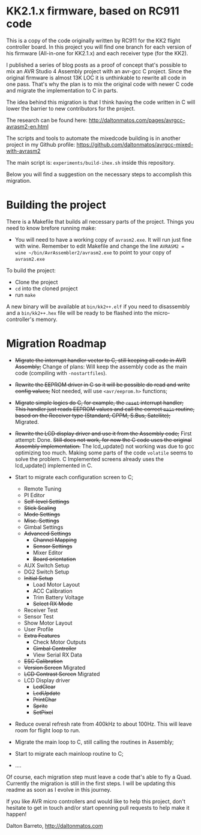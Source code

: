 # KK2.1.x firmware, based on RC911 code

This is a copy of the code originally written by RC911 for the KK2 flight controller board. In this project you will find one branch for each version of his firmware (All-in-one for KK2.1.x) and each receiver type (for the KK2).

I published a series of blog posts as a proof of concept that's possible to mix an AVR Studio 4 Assembly project with an avr-gcc C project. Since the original firmware is almost 13K LOC it is unthinkable to rewrite all code in one pass. That's why the plan is to mix the original code with newer C code and migrate the implementation to C in parts.

The idea behind this migration is that I think having the code written in C will lower the barrier to new contributors for the project.

The research can be found here: http://daltonmatos.com/pages/avrgcc-avrasm2-en.html 

The scripts and tools to automate the mixedcode building is in another project in my Github profile: https://github.com/daltonmatos/avrgcc-mixed-with-avrasm2 

The main script is: ``experiments/build-ihex.sh`` inside this repository.

Below you will find a suggestion on the necessary steps to accomplish this migration.


# Building the project

There is a Makefile that builds all necessary parts of the project. Things you need to know brefore running make:

 * You will need to have a working copy of ``avrasm2.exe``. It will run just fine with wine. Remember to edit Makefile and change the line ``AVRASM2 = wine ~/bin/AvrAssembler2/avrasm2.exe`` to point to your copy of ``avrasm2.exe``

To build the project:
 * Clone the project
 * ``cd`` into the cloned project
 * run ``make``

A new binary will be available at ``bin/kk2++.elf`` if you need to disassembly and a ``bin/kk2++.hex`` file will be ready to be flashed into the micro-controller's memory.


# Migration Roadmap

 * ~~Migrate the interrupt handler vector to C, still keeping all code in AVR Assembly;~~ Change of plans: Will keep the assembly code as the main code (compiling with ``-nostartfiles``).
 * ~~Rewrite the EEPROM driver in C so it will be possible do read and write config values;~~ Not needed, will use ``<avr/eeprom.h>`` functions;
 * ~~Migrate simple logics do C, for example, the ``reset`` interrupt handler; This handler just reads EEPROM values and call the correct ``main`` routine, based on the Receiver type (Standard, CPPM, S.Bus, Satellite);~~ Migrated.
 * ~~Rewrite the LCD display driver and use it from the Assembly code;~~ First attempt: Done. ~~Still does not work, for now the C code uses the original Assembly implementation.~~ The lcd_update() not working was due to gcc optimizing too much. Making some parts of the code ``volatile`` seems to solve the problem. C Implemented screens already uses the lcd_update() implemented in C.
 * Start to migrate each configuration screen to C;

   * Remote Tuning
   * PI Editor
   * ~~Self-level Settings~~
   * ~~Stick Scaling~~
   * ~~Mode Settings~~
   * ~~Misc. Settings~~
   * Gimbal Settings
   * ~~Advanced Settings~~
     * ~~Channel Mapping~~
     * ~~Sensor Settings~~
     * Mixer Editor
     * ~~Board orientation~~
   * AUX Switch Setup
   * DG2 Switch Setup
   * ~~Initial Setup~~
     * Load Motor Layout
     * ACC Calibration
     * Trim Battery Voltage
     * ~~Select RX Mode~~
   * Receiver Test
   * Sensor Test
   * Show Motor Layout
   * User Profile
   * ~~Extra Features~~
     * Check Motor Outputs
     * ~~Gimbal Controller~~
     * View Serial RX Data
   * ~~ESC Calibration~~
   * ~~Version Screen~~ Migrated
   * ~~LCD Contrast Screen~~ Migrated
   * LCD Display driver
     * ~~LcdClear~~
     * ~~LcdUpdate~~
     * ~~PrintChar~~
     * ~~Sprite~~
     * ~~SetPixel~~
 * Reduce overal refresh rate from 400kHz to about 100Hz. This will leave room for flight loop to run.
 * Migrate the main loop to C, still calling the routines in Assembly;
 * Start to migrate each mainloop routine to C;
 * ....


Of course, each migration step must leave a code that's able to fly a Quad. Currently the migration is still in the first steps. I will be updating this readme as soon as I evolve in this journey.

If you like AVR micro controllers and would like to help this project, don't hesitate to get in touch and/or start openning pull requests to help make it happen!


Dalton Barreto, http://daltonmatos.com

